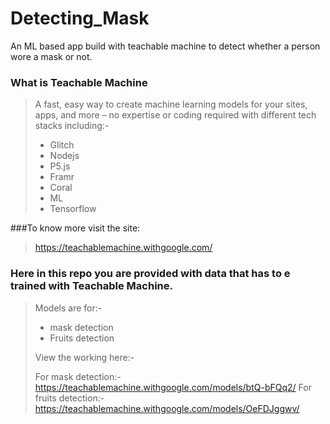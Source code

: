# Detecting_Mask
An ML based app build with teachable machine to detect whether a person wore a mask or not.

### What is Teachable Machine
>
>A fast, easy way to create machine learning models for your sites, apps, and more – no expertise or coding required with different tech stacks including:-
>
>- Glitch
>- Nodejs
>- P5.js
>- Framr
>- Coral
>- ML
>- Tensorflow

###To know more visit the site:
>
>https://teachablemachine.withgoogle.com/

### Here in this repo you are provided with data that has to e trained with Teachable Machine.
>
>Models are for:-
>- mask detection
>- Fruits detection
>
>View the working here:-
>
>For mask detection:-https://teachablemachine.withgoogle.com/models/btQ-bFQq2/
>For fruits detection:-https://teachablemachine.withgoogle.com/models/OeFDJggwv/



